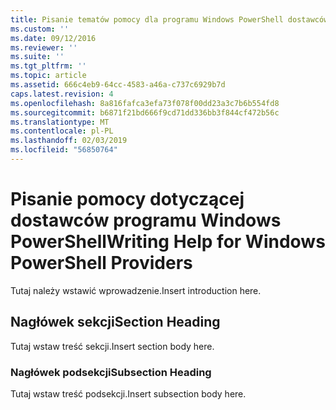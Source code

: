 ```yaml
---
title: Pisanie tematów pomocy dla programu Windows PowerShell dostawców | Dokumentacja firmy Microsoft
ms.custom: ''
ms.date: 09/12/2016
ms.reviewer: ''
ms.suite: ''
ms.tgt_pltfrm: ''
ms.topic: article
ms.assetid: 666c4eb9-64cc-4583-a46a-c737c6929b7d
caps.latest.revision: 4
ms.openlocfilehash: 8a816fafca3efa73f078f00dd23a3c7b6b554fd8
ms.sourcegitcommit: b6871f21bd666f9cd71dd336bb3f844cf472b56c
ms.translationtype: MT
ms.contentlocale: pl-PL
ms.lasthandoff: 02/03/2019
ms.locfileid: "56850764"
---
```

# <a name="writing-help-for-windows-powershell-providers"></a><span data-ttu-id="b50df-102">Pisanie pomocy dotyczącej dostawców programu Windows PowerShell</span><span class="sxs-lookup"><span data-stu-id="b50df-102">Writing Help for Windows PowerShell Providers</span></span>

<span data-ttu-id="b50df-103">Tutaj należy wstawić wprowadzenie.</span><span class="sxs-lookup"><span data-stu-id="b50df-103">Insert introduction here.</span></span>

## <a name="section-heading"></a><span data-ttu-id="b50df-104">Nagłówek sekcji</span><span class="sxs-lookup"><span data-stu-id="b50df-104">Section Heading</span></span>

 <span data-ttu-id="b50df-105">Tutaj wstaw treść sekcji.</span><span class="sxs-lookup"><span data-stu-id="b50df-105">Insert section body here.</span></span>

### <a name="subsection-heading"></a><span data-ttu-id="b50df-106">Nagłówek podsekcji</span><span class="sxs-lookup"><span data-stu-id="b50df-106">Subsection Heading</span></span>

 <span data-ttu-id="b50df-107">Tutaj wstaw treść podsekcji.</span><span class="sxs-lookup"><span data-stu-id="b50df-107">Insert subsection body here.</span></span>